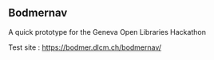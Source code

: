 ## Bodmernav

A quick prototype for the Geneva Open Libraries Hackathon

Test site : https://bodmer.dlcm.ch/bodmernav/
